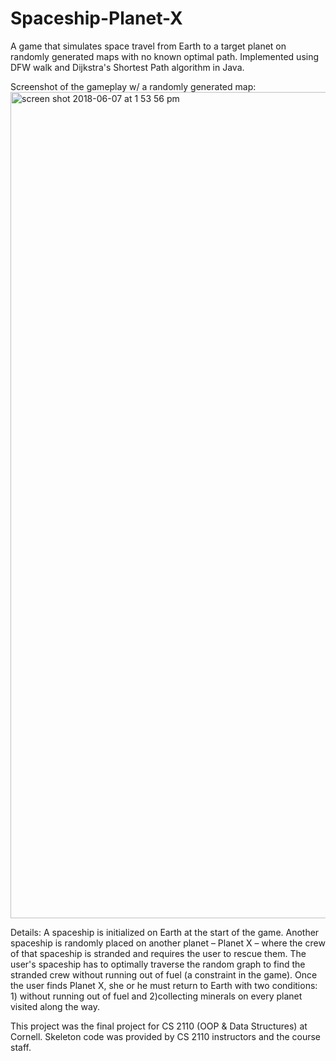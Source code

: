 # Spaceship-Planet-X
A game that simulates space travel from Earth to a target planet on randomly generated maps with no known optimal path.
Implemented using DFW walk and Dijkstra's Shortest Path algorithm in Java.

Screenshot of the gameplay w/ a randomly generated map:
<img width="1322" alt="screen shot 2018-06-07 at 1 53 56 pm" src="https://user-images.githubusercontent.com/7096526/41117211-5d850dc0-6a5a-11e8-8131-3f1839d3e24c.png">


Details:
A spaceship is initialized on Earth at the start of the game. Another spaceship is randomly placed on another planet – Planet X – 
where the crew of that spaceship is stranded and requires the user to rescue them. The user's spaceship has to optimally traverse
the random graph to find the stranded crew without running out of fuel (a constraint in the game). Once the user finds Planet X,
she or he must return to Earth with two conditions: 1) without running out of fuel and 2)collecting minerals on every planet visited along the way. 

This project was the final project for CS 2110 (OOP & Data Structures) at Cornell. Skeleton code was provided by CS 2110 instructors
and the course staff.
